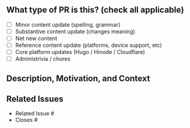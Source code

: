 <!--
     For Work In Progress Pull Requests, please use the Draft PR feature,
     see https://github.blog/2019-02-14-introducing-draft-pull-requests/ for further details.

     For a timely review/response, please avoid force-pushing additional
     commits if your PR already received reviews or comments.

     Before submitting a Pull Request, please ensure you've done the following:
     - 👷‍♀️ Create small PRs. In most cases this will be possible.
     - 📝 Use descriptive commit messages.

     NOTE: Pull Requests from forked repositories will need to be reviewed by
     a passkeys.dev maintainer before any CI builds will run.
-->

## What type of PR is this? (check all applicable)

- [ ] Minor content update (spelling, grammar)
- [ ] Substantive content update (changes meaning)
- [ ] Net new content
- [ ] Reference content update (platforms, device support, etc)
- [ ] Core platform updates (Hugo / Hinode / Cloudflare)
- [ ] Administrivia / chores

## Description, Motivation, and Context

<!--- Describe your changes in detail. Why is this change required? What problem does it solve? -->

## Related Issues

<!--
For pull requests that relate or close an issue, please include them
below.  We like to follow [Github's guidance on linking issues to pull requests](https://docs.github.com/en/issues/tracking-your-work-with-issues/linking-a-pull-request-to-an-issue).

For example having the text: "closes #1234" would connect the current pull
request to issue 1234.  And when we merge the pull request, Github will
automatically close the issue.
-->

- Related Issue #
- Closes #
